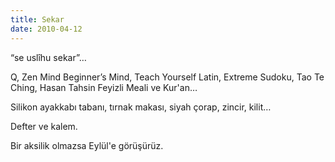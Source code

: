 ```yaml
---
title: Sekar
date: 2010-04-12
---
```


“se uslîhu sekar”…

Q, Zen Mind Beginner’s Mind, Teach Yourself Latin, Extreme Sudoku, Tao
Te Ching, Hasan Tahsin Feyizli Meali ve Kur'an…

Silikon ayakkabı tabanı, tırnak makası, siyah çorap, zincir, kilit…

Defter ve kalem.

Bir aksilik olmazsa Eylül'e görüşürüz.


